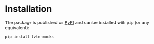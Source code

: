 # Installation

The package is published on [PyPI](https://pypi.org/project/lvtn-mocks/)
and can be installed with `pip` (or any equivalent):

```bash
pip install lvtn-mocks
```
